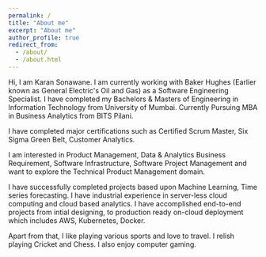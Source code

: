 ```yaml
---
permalink: /
title: "About me"
excerpt: "About me"
author_profile: true
redirect_from: 
  - /about/
  - /about.html
---
```


Hi, I am Karan Sonawane. I am currently working with Baker Hughes (Earlier known as General Electric's Oil and Gas) as a Software Engineering Specialist. I have completed my Bachelors & Masters of Engineering in Information Technology from University of Mumbai. Currently Pursuing MBA in Business Analytics from BITS Pilani.  

I have completed major certifications such as Certified Scrum Master, Six Sigma Green Belt, Customer Analytics.

I am interested in Product Management, Data & Analytics Business Requirement, Software Infrastructure, Software Project Management and want to explore the Technical Product Management domain.

I have successfully completed projects based upon Machine Learning, Time series forecasting. I have industrial experience in server-less cloud computing and cloud based analytics. I have accomplished end-to-end projects from intial designing, to production ready on-cloud deployment which includes AWS, Kubernetes, Docker. 

Apart from that, I like playing various sports and love to travel. I relish playing Cricket and Chess. I also enjoy computer gaming.  

